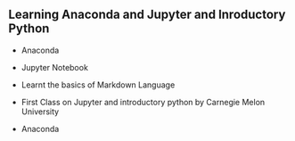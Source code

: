 ## Learning Anaconda and Jupyter and Inroductory Python
+ Anaconda
- Jupyter Notebook
* Learnt the basics of Markdown Language
+ First Class on Jupyter and introductory python by Carnegie Melon University

<ul>
  <li>Anaconda</li>
</ul>
